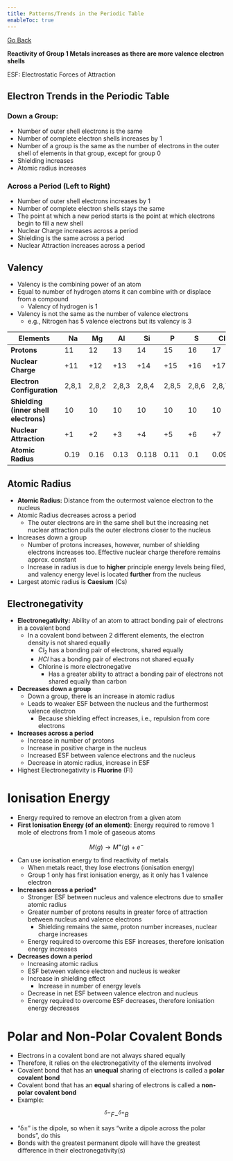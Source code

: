 ```yaml
---
title: Patterns/Trends in the Periodic Table
enableToc: true
---
```


[Go Back](11Subjects/11Chemistry.md)

**Reactivity of Group 1 Metals increases as there are more valence electron shells**

ESF: Electrostatic Forces of Attraction

## Electron Trends in the Periodic Table

### Down a Group:

-   Number of outer shell electrons is the same
-   Number of complete electron shells increases by 1
-   Number of a group is the same as the number of electrons in the outer shell of elements in that group, except for group 0
-   Shielding increases
-   Atomic radius increases

### Across a Period (Left to Right)

-   Number of outer shell electrons increases by 1
-   Number of complete electron shells stays the same
-   The point at which a new period starts is the point at which electrons begin to fill a new shell
-   Nuclear Charge increases across a period
-   Shielding is the same across a period
-   Nuclear Attraction increases across a period

## Valency

-   Valency is the combining power of an atom
-   Equal to number of hydrogen atoms it can combine with or displace from a compound
    -   Valency of hydrogen is 1
-   Valency is not the same as the number of valence electrons
    -   e.g., Nitrogen has 5 valence electrons but its valency is 3


| **Elements**                          | Na    | Mg    | Al    | Si    | P     | S     | Cl    | Ar    |
| --------------------------------- | ----- | ----- | ----- | ----- | ----- | ----- | ----- | ----- |
| **Protons**                           | 11    | 12    | 13    | 14    | 15    | 16    | 17    | 18    |
| **Nuclear Charge**                    | +11   | +12   | +13   | +14   | +15   | +16   | +17   | +18   |
| **Electron Configuration**            | 2,8,1 | 2,8,2 | 2,8,3 | 2,8,4 | 2,8,5 | 2,8,6 | 2,8,7 | 2,8,8 |
| **Shielding (inner shell electrons)** | 10    | 10    | 10    | 10    | 10    | 10    | 10    | 10    |
| **Nuclear Attraction**                | +1    | +2    | +3    | +4    | +5    | +6    | +7    | +8    |
| **Atomic Radius**                     | 0.19  | 0.16  | 0.13  | 0.118 | 0.11  | 0.1   | 0.099 | 0.095 |

## Atomic Radius

-   **Atomic Radius:** Distance from the outermost valence electron to the nucleus
-   Atomic Radius decreases across a period
    -   The outer electrons are in the same shell but the increasing net nuclear attraction pulls the outer electrons closer to the nucleus
-   Increases down a group
    -   Number of protons increases, however, number of shielding electrons increases too. Effective nuclear charge therefore remains approx. constant
    -   Increase in radius is due to **higher** principle energy levels being filed, and valency energy level is located **************further************** from the nucleus
-   Largest atomic radius is **************Caesium************** (Cs)

## Electronegativity

-   **************************************Electronegativity:************************************** Ability of an atom to attract bonding pair of electrons in a covalent bond
    -   In a covalent bond between 2 different elements, the electron density is not shared equally
        -   $Cl_2$ has a bonding pair of electrons, shared equally
        -   $HCl$ has a bonding pair of electrons not shared equally
        -   Chlorine is more electronegative
            -   Has a greater ability to attract a bonding pair of electrons not shared equally than carbon
-   **Decreases down a group**
    -   Down a group, there is an increase in atomic radius
    -   Leads to weaker ESF between the nucleus and the furthermost valence electron
        -   Because shielding effect increases, i.e., repulsion from core electrons
-   **Increases across a period**
    -   Increase in number of protons
    -   Increase in positive charge in the nucleus
    -   Increased ESF between valence electrons and the nucleus
    -   Decrease in atomic radius, increase in ESF
-   Highest Electronegativity is **Fluorine** (Fl)

# Ionisation Energy

-   Energy required to remove an electron from a given atom
-   **First Ionisation Energy (of an element)**: Energy required to remove 1 mole of electrons from 1 mole of gaseous atoms

$$ M(g) \longrightarrow M^+(g) + e^- $$

-   Can use ionisation energy to find reactivity of metals
    -   When metals react, they lose electrons (ionisation energy)
    -   Group 1 only has first ionisation energy, as it only has 1 valence electron
-   ********************Increases across a period*********************
    -   Stronger ESF between nucleus and valence electrons due to smaller atomic radius
    -   Greater number of protons results in greater force of attraction between nucleus and valence electrons
        -   Shielding remains the same, proton number increases, nuclear charge increases
    -   Energy required to overcome this ESF increases, therefore ionisation energy increases
-   **Decreases down a period**
    -   Increasing atomic radius
    -   ESF between valence electron and nucleus is weaker
    -   Increase in shielding effect
        -   Increase in number of energy levels
    -   Decrease in net ESF between valence electron and nucleus
    -   Energy required to overcome ESF decreases, therefore ionisation energy decreases

# Polar and Non-Polar Covalent Bonds

-   Electrons in a covalent bond are not always shared equally
-   Therefore, it relies on the electronegativity of the elements involved
-   Covalent bond that has an **************unequal************** sharing of electrons is called a ********************polar covalent bond********************
-   Covalent bond that has an **********equal********** sharing of electrons is called a **********************************************non-polar covalent bond**********************************************
-   Example:

$$ ^{δ-}F-^{δ+}B $$

-   “δ±” is the dipole, so when it says “write a dipole across the polar bonds”, do this
- Bonds with the greatest permanent dipole will have the greatest difference in their electronegativity(s)